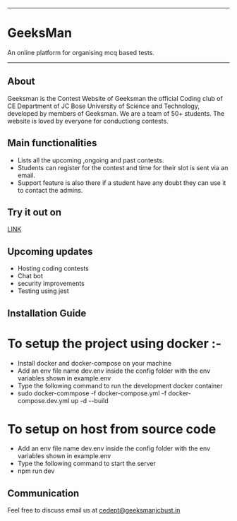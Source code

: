 <hr>
<h1>GeeksMan</h1>
An online platform for organising mcq based tests.
<hr>

## About
Geeksman is the Contest Website of Geeksman the official Coding club of CE Department of JC Bose University of Science and Technology, developed by members of Geeksman. We are a team of 50+ students. The website is loved by everyone for conductiong contests.

## Main functionalities
* Lists all the upcoming ,ongoing and past contests.
* Students can register for the contest and time for their slot is sent via an email.
* Support feature is also there if a student have any doubt they can use it to contact the admins.

## Try it out on
 [LINK](https://geeksmanjcbust.in)


## Upcoming updates
* Hosting coding contests 
* Chat bot 
* security improvements
* Testing using jest 

## Installation Guide
# To setup the project using docker :-
* Install docker and docker-compose on your machine
* Add an env file name dev.env inside the config folder with the env variables shown in example.env
* Type the following command to run the development docker container
* sudo docker-commpose -f docker-compose.yml -f docker-compose.dev.yml up -d --build



# To setup on host from source code
* Add an env file name dev.env inside the config folder with the env variables shown in example.env
* Type the following command to start the server
* npm run dev

## Communication
Feel free to discuss email us at cedept@geeksmanjcbust.in









